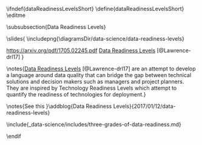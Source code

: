 \ifndef{dataReadinessLevelsShort}
\define{dataReadinessLevelsShort}
\editme

\subsubsection{Data Readiness Levels}

\slides{
\includepng{\diagramsDir/data-science/data-readiness-levels}

<https://arxiv.org/pdf/1705.02245.pdf> [Data Readiness Levels](http://inverseprobability.com/2017/01/12/data-readiness-levels) [@Lawrence-drl17]
}

\notes{[Data Readiness Levels](http://inverseprobability.com/2017/01/12/data-readiness-levels) [@Lawrence-drl17] are an attempt to develop a language around data quality that can bridge the gap between technical solutions and decision makers such as managers and project planners. They are inspired by Technology Readiness Levels which attempt to quantify the readiness of technologies for deployment.}

\notes{See this }\addblog{Data Readiness Levels}{2017/01/12/data-readiness-levels}

\include{_data-science/includes/three-grades-of-data-readiness.md}

\endif

